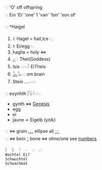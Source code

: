 𓆇 'O' off offspring  
𓆇 Ein 'Ei' 'one' 1 'van' 'bin' 'son of'  

𓆇 *Haigel  
 1. ᚺ Hagel = hail,ice  𓆇  
 2. ᚻ Ei/egg 𓆇  
 3. haglia = holy ⇔  
 4. [𓏏](𓏏)𓆇 Thei(Goddess)  
 5. Isis 𓆇𓏏𓁐 EiTheis  
 6. [𓅓](𓅓)𓅓𓆇 om.brain  
 7. Stein 𓉻𓏏𓆇  

𓆇 eγynhth 𓋴𓅱𓎛𓏏𓆇  
  * gynth ⇔ [Genesis](Genesis)  
  * egg  
  * ei  
  * jaune ⋍ Eigelb (yolk)  


𓆇 ⇔ grain [𓂋](𓂋) ellipse all [𓎟](𓎟)  
𓆇 ⇔ bein [𓄹](𓄹) bone ⇔ ohne/one see [numbers](Numbers)  

```  
𓋴  𓅱  𓎛  𓏏  𓆇  𓐎  
Wachtel Ei?  
Schwuchtel  
Schwachmat  
```  